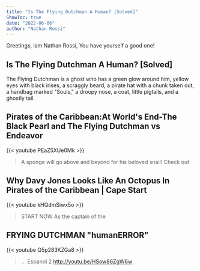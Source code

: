 ```yaml
---
title: "Is The Flying Dutchman A Human? [Solved]"
ShowToc: true 
date: "2022-06-06"
author: "Nathan Rossi" 
---
```


Greetings, iam Nathan Rossi, You have yourself a good one!
## Is The Flying Dutchman A Human? [Solved]
 The Flying Dutchman is a ghost who has a green glow around him, yellow eyes with black irises, a scraggly beard, a pirate hat with a chunk taken out, a handbag marked "Souls," a droopy nose, a coat, little pigtails, and a ghostly tail.

## Pirates of the Caribbean:At World's End-The Black Pearl and The Flying Dutchman vs Endeavor
{{< youtube PEaZ5XUe0Mk >}}
>A sponge will go above and beyond for his beloved snail! Check out 

## Why Davy Jones Looks Like An Octopus In Pirates of the Caribbean | Cape Start
{{< youtube kHQdmSiwx5o >}}
>START NOW As the captain of the 

## FRYING DUTCHMAN  "humanERROR"
{{< youtube Q5p283KZGa8 >}}
>... Espanol 2 http://youtu.be/HSow86ZgW6w 

